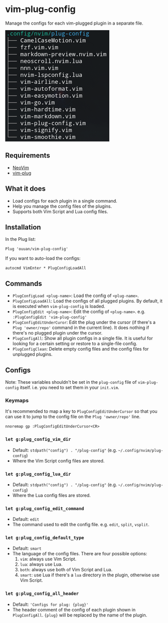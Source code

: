 # vim-plug-config

Manage the configs for each vim-plugged plugin in a separate file.

![screenshot](assets/screenshot.png)

## Requirements

-   [NeoVim](https://github.com/neovim/neovim)
-   [vim-plug](https://github.com/junegunn/vim-plug)

## What it does

-   Load configs for each plugin in a single command.
-   Help you manage the config files of the plugins.
-   Supports both Vim Script and Lua config files.

## Installation

In the Plug list:

```viml
Plug 'ouuan/vim-plug-config'
```

If you want to auto-load the configs:

```viml
autocmd VimEnter * PlugConfigLoadAll
```

## Commands

-   `PlugConfigLoad <plug-name>`: Load the config of `<plug-name>`.
-   `PlugConfigLoadAll`: Load the configs of all plugged plugins. By default, it is executed when `vim-plug-config` is loaded.
-   `PlugConfigEdit <plug-name>`: Edit the config of `<plug-name>`. e.g. `:PlugConfigEdit 'vim-plug-config'`
-   `PlugConfigEditUnderCuror`: Edit the plug under the cursor (if there's a `Plug 'owner/repo'` command in the current line). It does nothing if there's no plugged plugin under the cursor.
-   `PlugConfigAll`: Show all plugin configs in a single file. It is useful for looking for a certain setting or restore to a single-file config.
-   `PlugConfigClean`: Delete empty config files and the config files for unplugged plugins.

## Configs

Note: These variables shouldn't be set in the `plug-config` file of `vim-plug-config` itself. i.e. you need to set them in your `init.vim`.

### Keymaps

It's recommended to map a key to `PlugConfigEditUnderCursor` so that you can use it to jump to the config file on the `Plug 'owner/repo'` line.

```viml
nnoremap gp :PlugConfigEditUnderCursor<CR>
```

### `let g:plug_config_vim_dir`

-   Default: `stdpath("config") . "/plug-config"` (e.g. `~/.config/nvim/plug-config`)
-   Where the Vim Script config files are stored.

### `let g:plug_config_lua_dir`

-   Default: `stdpath("config") . "/plug-config"` (e.g. `~/.config/nvim/plug-config`)
-   Where the Lua config files are stored.

### `let g:plug_config_edit_command`

-   Default: `edit`
-   The command used to edit the config file. e.g. `edit`, `split`, `vsplit`.

### `let g:plug_config_default_type`

-   Default: `smart`
-   The language of the config files. There are four possible options:
    1.  `vim`: always use Vim Script.
    2.  `lua`: always use Lua.
    3.  `both`: always use both of Vim Script and Lua.
    4.  `smart`: use Lua if there's a `lua` directory in the plugin, otherwise use Vim Script.

### `let g:plug_config_all_header`

-   Default: `'Configs for plug: {plug}'`
-   The header comment of the config of each plugin shown in `PlugConfigAll`. `{plug}` will be replaced by the name of the plugin.
